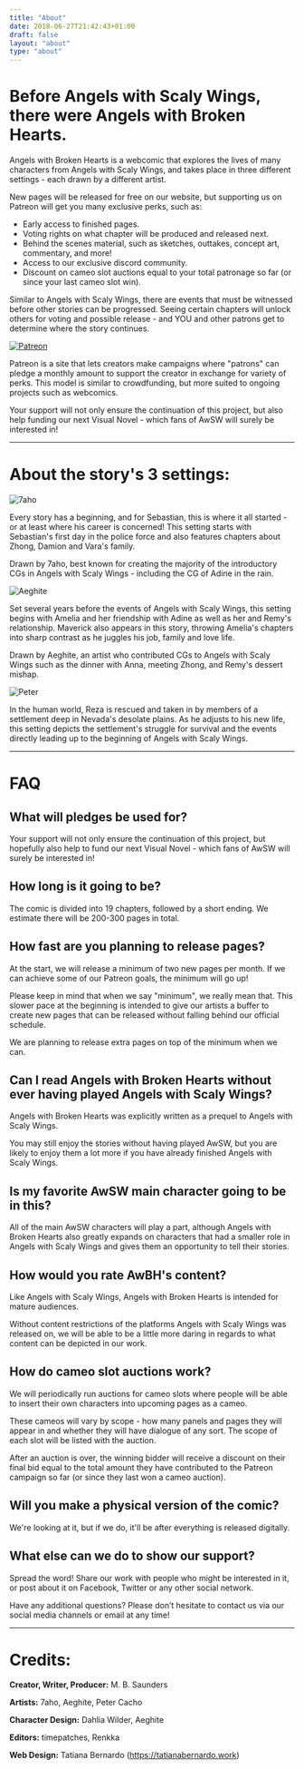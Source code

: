 ```yaml
---
title: "About"
date: 2018-06-27T21:42:43+01:00
draft: false
layout: "about"
type: "about"
---
```


# Before Angels with Scaly Wings, there were Angels with Broken Hearts.

Angels with Broken Hearts is a webcomic that explores the lives of many characters from Angels with Scaly Wings, and takes place in three different settings - each drawn by a different artist.

New pages will be released for free on our website, but supporting us on Patreon will get you many exclusive perks, such as:

- Early access to finished pages.
- Voting rights on what chapter will be produced and released next.
- Behind the scenes material, such as sketches, outtakes, concept art, commentary, and more!
- Access to our exclusive discord community.
- Discount on cameo slot auctions equal to your total patronage so far (or since your last cameo slot win).

Similar to Angels with Scaly Wings, there are events that must be witnessed before other stories can be progressed. Seeing certain chapters will unlock others for voting and possible release - and YOU and other patrons get to determine where the story continues.

[![Patreon](/img/patreon-banner.jpg)](https://www.patreon.com/mbsaunders)

Patreon is a site that lets creators make campaigns where "patrons" can pledge a monthly amount to support the creator in exchange for variety of perks. This model is similar to crowdfunding, but more suited to ongoing projects such as webcomics.

Your support will not only ensure the continuation of this project, but also help funding our next Visual Novel - which fans of AwSW will surely be interested in!

---

# About the story's 3 settings:

![7aho](/img/7aho-setting.png)


<p class="hightlight">Every story has a beginning, and for Sebastian, this is where it all started - or at least where his career is concerned! This setting starts with Sebastian's first day in the police force and also features chapters about Zhong, Damion and Vara's family.</p>

Drawn by 7aho, best known for creating the majority of the introductory CGs in Angels with Scaly Wings - including the CG of Adine in the rain.


![Aeghite](/img/Aeghite-setting.png)


<p class="hightlight">Set several years before the events of Angels with Scaly Wings, this setting begins with Amelia and her friendship with Adine as well as her and Remy's relationship. Maverick also appears in this story, throwing Amelia's chapters into sharp contrast as he juggles his job, family and love life.</p>

Drawn by Aeghite, an artist who contributed CGs to Angels with Scaly Wings such as the dinner with Anna, meeting Zhong, and Remy's dessert mishap.


![Peter](/img/Peter-setting.jpg)


<p class="hightlight">In the human world, Reza is rescued and taken in by members of a settlement deep in Nevada's desolate plains. As he adjusts to his new life, this setting depicts the settlement's struggle for survival and the events directly leading up to the beginning of Angels with Scaly Wings.</p>

---

# FAQ

## What will pledges be used for?

Your support will not only ensure the continuation of this project, but hopefully also help to fund our next Visual Novel - which fans of AwSW will surely be interested in!

## How long is it going to be?

The comic is divided into 19 chapters, followed by a short ending.
We estimate there will be 200-300 pages in total.

## How fast are you planning to release pages?

At the start, we will release a minimum of two new pages per month. If we can achieve some of our Patreon goals, the minimum will go up!

Please keep in mind that when we say "minimum", we really mean that. This slower pace at the beginning is intended to give our artists a buffer to create new pages that can be released without falling behind our official schedule.

We are planning to release extra pages on top of the minimum when we can.

## Can I read Angels with Broken Hearts without ever having played Angels with Scaly Wings? 

Angels with Broken Hearts was explicitly written as a prequel to Angels with Scaly Wings. 

You may still enjoy the stories without having played AwSW, but you are likely to enjoy them a lot more if you have already finished Angels with Scaly Wings.

## Is my favorite AwSW main character going to be in this? 

All of the main AwSW characters will play a part, although Angels with Broken Hearts also greatly expands on characters that had a smaller role in Angels with Scaly Wings and gives them an opportunity to tell their stories.

## How would you rate  AwBH's content?

Like Angels with Scaly Wings, Angels with Broken Hearts is intended for mature audiences. 

Without content restrictions of the platforms Angels with Scaly Wings was released on, we will be able to be a little more daring in regards to what content can be depicted in our work.

## How do cameo slot auctions work?

We will periodically run auctions for cameo slots where people will be able to insert their own characters into upcoming pages as a cameo.

These cameos will vary by scope - how many panels and pages they will appear in and whether they will have dialogue of any sort. The scope of each slot will be listed with the auction.

After an auction is over, the winning bidder will receive a discount on their final bid equal to the total amount they have contributed to the Patreon campaign so far (or since they last won a cameo auction).

## Will you make a physical version of the comic?

We're looking at it, but if we do, it'll be after everything is released digitally.

## What else can we do to show our support?

Spread the word! Share our work with people who might be interested in it, or post about it on Facebook, Twitter or any other social network.



Have any additional questions?
Please don’t hesitate to contact us via our social media channels or email at any time!

---

# Credits:

**Creator, Writer, Producer:**
M. B. Saunders

**Artists:**
7aho, Aeghite, Peter Cacho

**Character Design:**
Dahlia Wilder, Aeghite

**Editors:**
timepatches, Renkka

**Web Design:**
Tatiana Bernardo (https://tatianabernardo.work)

